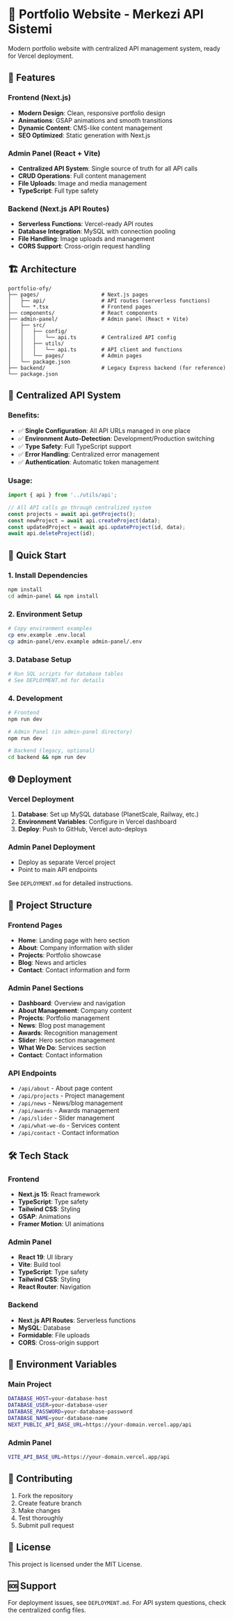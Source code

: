 # 🎨 Portfolio Website - Merkezi API Sistemi

Modern portfolio website with centralized API management system, ready for Vercel deployment.

## 🚀 Features

### Frontend (Next.js)
- **Modern Design**: Clean, responsive portfolio design
- **Animations**: GSAP animations and smooth transitions
- **Dynamic Content**: CMS-like content management
- **SEO Optimized**: Static generation with Next.js

### Admin Panel (React + Vite)
- **Centralized API System**: Single source of truth for all API calls
- **CRUD Operations**: Full content management
- **File Uploads**: Image and media management
- **TypeScript**: Full type safety

### Backend (Next.js API Routes)
- **Serverless Functions**: Vercel-ready API routes
- **Database Integration**: MySQL with connection pooling
- **File Handling**: Image uploads and management
- **CORS Support**: Cross-origin request handling

## 🏗️ Architecture

```
portfolio-ofy/
├── pages/                    # Next.js pages
│   ├── api/                  # API routes (serverless functions)
│   └── *.tsx                 # Frontend pages
├── components/               # React components
├── admin-panel/              # Admin panel (React + Vite)
│   ├── src/
│   │   ├── config/
│   │   │   └── api.ts        # Centralized API config
│   │   ├── utils/
│   │   │   └── api.ts        # API client and functions
│   │   └── pages/            # Admin pages
│   └── package.json
├── backend/                  # Legacy Express backend (for reference)
└── package.json
```

## 🔧 Centralized API System

### Benefits:
- ✅ **Single Configuration**: All API URLs managed in one place
- ✅ **Environment Auto-Detection**: Development/Production switching
- ✅ **Type Safety**: Full TypeScript support
- ✅ **Error Handling**: Centralized error management
- ✅ **Authentication**: Automatic token management

### Usage:
```typescript
import { api } from '../utils/api';

// All API calls go through centralized system
const projects = await api.getProjects();
const newProject = await api.createProject(data);
const updatedProject = await api.updateProject(id, data);
await api.deleteProject(id);
```

## 🚀 Quick Start

### 1. Install Dependencies
```bash
npm install
cd admin-panel && npm install
```

### 2. Environment Setup
```bash
# Copy environment examples
cp env.example .env.local
cp admin-panel/env.example admin-panel/.env
```

### 3. Database Setup
```bash
# Run SQL scripts for database tables
# See DEPLOYMENT.md for details
```

### 4. Development
```bash
# Frontend
npm run dev

# Admin Panel (in admin-panel directory)
npm run dev

# Backend (legacy, optional)
cd backend && npm run dev
```

## 🌐 Deployment

### Vercel Deployment
1. **Database**: Set up MySQL database (PlanetScale, Railway, etc.)
2. **Environment Variables**: Configure in Vercel dashboard
3. **Deploy**: Push to GitHub, Vercel auto-deploys

### Admin Panel Deployment
- Deploy as separate Vercel project
- Point to main API endpoints

See `DEPLOYMENT.md` for detailed instructions.

## 📁 Project Structure

### Frontend Pages
- **Home**: Landing page with hero section
- **About**: Company information with slider
- **Projects**: Portfolio showcase
- **Blog**: News and articles
- **Contact**: Contact information and form

### Admin Panel Sections
- **Dashboard**: Overview and navigation
- **About Management**: Company content
- **Projects**: Portfolio management
- **News**: Blog post management
- **Awards**: Recognition management
- **Slider**: Hero section management
- **What We Do**: Services section
- **Contact**: Contact information

### API Endpoints
- `/api/about` - About page content
- `/api/projects` - Project management
- `/api/news` - News/blog management
- `/api/awards` - Awards management
- `/api/slider` - Slider management
- `/api/what-we-do` - Services content
- `/api/contact` - Contact information

## 🛠️ Tech Stack

### Frontend
- **Next.js 15**: React framework
- **TypeScript**: Type safety
- **Tailwind CSS**: Styling
- **GSAP**: Animations
- **Framer Motion**: UI animations

### Admin Panel
- **React 19**: UI library
- **Vite**: Build tool
- **TypeScript**: Type safety
- **Tailwind CSS**: Styling
- **React Router**: Navigation

### Backend
- **Next.js API Routes**: Serverless functions
- **MySQL**: Database
- **Formidable**: File uploads
- **CORS**: Cross-origin support

## 📝 Environment Variables

### Main Project
```bash
DATABASE_HOST=your-database-host
DATABASE_USER=your-database-user
DATABASE_PASSWORD=your-database-password
DATABASE_NAME=your-database-name
NEXT_PUBLIC_API_BASE_URL=https://your-domain.vercel.app/api
```

### Admin Panel
```bash
VITE_API_BASE_URL=https://your-domain.vercel.app/api
```

## 🤝 Contributing

1. Fork the repository
2. Create feature branch
3. Make changes
4. Test thoroughly
5. Submit pull request

## 📄 License

This project is licensed under the MIT License.

## 🆘 Support

For deployment issues, see `DEPLOYMENT.md`.
For API system questions, check the centralized config files.
